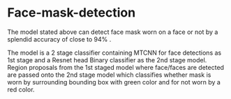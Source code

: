 # Face-mask-detection

The model stated above can detect face mask worn on a face or not by a splendid accuracy of close to 94% .

The model is a 2 stage classifier containing MTCNN for face detections as 1st stage and a Resnet head Binary classifier as the 2nd stage model.
Region proposals from the 1st staged model where face/faces are detected are passed onto the 2nd stage model which classifies whether mask is worn by surrounding 
bounding box with green color and for not worn by a red color.


